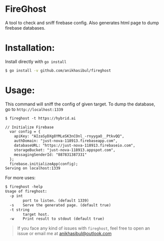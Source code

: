# FireGhost
A tool to check and sniff firebase config. Also generates html page to dump firebase databases.

# Installation:

Install directly with `go install`

```sh
$ go install -v github.com/anikhasibul/fireghost
```

# Usage:

This command will sniff the config of given target.
To dump the database, go to `http://localhost:1339`
```txt
$ fireghost -t https://hybrid.ai

// Initialize Firebase
  var config = {
    apiKey: "AIzaSyDXg8YMLeSK3nCOnl_-rnyygaO__PtkvQQ",
    authDomain: "just-nova-118913.firebaseapp.com",
    databaseURL: "https://just-nova-118913.firebaseio.com",
    storageBucket: "just-nova-118913.appspot.com",
    messagingSenderId: "887831387331"
  };
  firebase.initializeApp(config);
Serving on localhost:1339
```


For more uses:

```txt
$ fireghost -help
Usage of fireghost:
  -p int
        port to listen. (default 1339)
  -s    Serve the generated page. (default true)
  -t string
        target host.
  -w    Print result to stdout (default true)
```

> If you face any kind of issues with `fireghost`, feel free to open an issue or email me at anikhasibul@outlook.com
